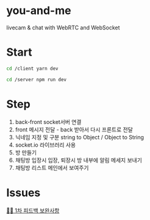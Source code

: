 # you-and-me

livecam & chat with WebRTC and WebSocket

# Start
```bash
cd /client yarn dev

cd /server npm run dev
```

# Step

1. back-front socket서버 연결
2. front 메시지 전달 - back 받아서 다시 프론트로 전달
3. 닉네임 지정 및 구분 string to Object / Object to String
4. socket.io 라이브러리 사용
5. 방 만들기
6. 채팅방 입장시 입장, 퇴장시 방 내부에 알림 메세지 보내기
7. 채팅방 리스트 메인에서 보여주기

# Issues

[🙏🏻 1차 피드백 보완사항](https://github.com/sangheon-k/you-and-me/issues/4)
